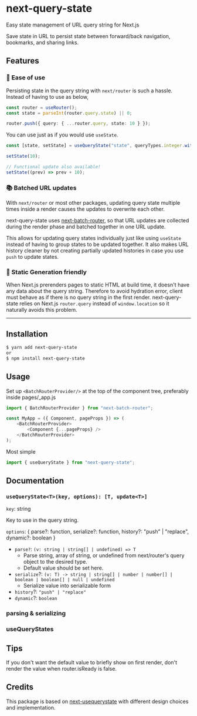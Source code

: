 # next-query-state

Easy state management of URL query string for Next.js

Save state in URL to persist state between forward/back navigation, bookmarks, and sharing links.

## Features

### 🌟 Ease of use

Persisting state in the query string with `next/router` is such a hassle. Instead of having to use as below,

```ts
const router = useRouter();
const state = parseInt(router.query.state) || 0;

router.push({ query: { ...router.query, state: 10 } });
```

You can use just as if you would use `useState`.

```ts
const [state, setState] = useQueryState("state", queryTypes.integer.withDefault(0));

setState(10);
```

```ts
// Functional update also available!
setState((prev) => prev + 10);
```

### 📚 Batched URL updates

With `next/router` or most other packages, updating query state multiple times inside a render causes the updates to overwrite each other.

next-query-state uses [next-batch-router](https://github.com/youha-info/next-batch-router), so that URL updates are collected during the render phase and batched together in one URL update.

This allows for updating query states individually just like using `useState` instead of having to group states to be updated together. It also makes URL history cleaner by not creating partially updated histories in case you use `push` to update states.

### 🚀 Static Generation friendly

When Next.js prerenders pages to static HTML at build time, it doesn't have any data about the query string.
Therefore to avoid hydration error, client must behave as if there is no query string in the first render. next-query-state relies on Next.js `router.query` instead of `window.location` so it naturally avoids this problem.

---

## Installation

```sh
$ yarn add next-query-state
or
$ npm install next-query-state
```

## Usage

Set up `<BatchRouterProvider/>` at the top of the component tree, preferably inside pages/\_app.js

```js
import { BatchRouterProvider } from "next-batch-router";

const MyApp = ({ Component, pageProps }) => (
    <BatchRouterProvider>
        <Component {...pageProps} />
    </BatchRouterProvider>
);
```

Most simple

```ts
import { useQueryState } from "next-query-state";
```

## Documentation

### `useQueryState<T>(key, options): [T, update<T>]`

`key`: string

Key to use in the query string.

`options`: { parse?: function, serialize?: function, history?: "push" | "replace", dynamic?: boolean }

-   `parse?`: `(v: string | string[] | undefined) => T`
    -   Parse string, array of string, or undefined from next/router's query object to the desired type.
    -   Default value should be set here.
-   `serialize`?: `(v: T) -> string | string[] | number | number[] | boolean | boolean[] | null | undefined`
    -   Serialize value into serializable form
-   `history`?: `"push" | "replace"`
-   `dynamic`?: `boolean`

### parsing & serializing

### useQueryStates

## Tips

If you don't want the default value to briefly show on first render, don't render the value when router.isReady is false.

## Credits

This package is based on [next-usequerystate](https://github.com/47ng/next-usequerystate)
with different design choices and implementation.
